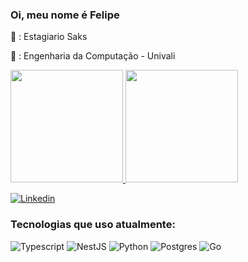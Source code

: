 ### Oi, meu nome é Felipe

:office: : Estagiario Saks

:school: : Engenharia da Computação - Univali

<div>
<a href="https://github.com/liperm">
<img height="180em" src="https://github-readme-stats-sigma-five.vercel.app/api/top-langs/?username=liperm&layout=compact&langs_count=7&theme=tokyonight&count_private=true"/>
<img height="180em" src="https://github-readme-stats-sigma-five.vercel.app/api?username=liperm&show_icons=true&theme=tokyonight&include_all_commits=true&count_private=true"/>
</div>

[![Linkedin](https://img.shields.io/badge/LinkedIn-0077B5?style=for-the-badge&logo=linkedin&logoColor=white)](https://www.linkedin.com/in/liperm/)
  
### Tecnologias que uso atualmente:
  
![Typescript](https://img.shields.io/badge/TypeScript-007ACC?style=for-the-badge&logo=typescript&logoColor=white)
![NestJS](https://img.shields.io/badge/nestjs-%23E0234E.svg?style=for-the-badge&logo=nestjs&logoColor=white)
![Python](https://img.shields.io/badge/Python-14354C?style=for-the-badge&logo=python&logoColor=white)
![Postgres](https://img.shields.io/badge/postgres-%23316192.svg?style=for-the-badge&logo=postgresql&logoColor=white)
![Go](https://img.shields.io/badge/go-%2300ADD8.svg?style=for-the-badge&logo=go&logoColor=white)
